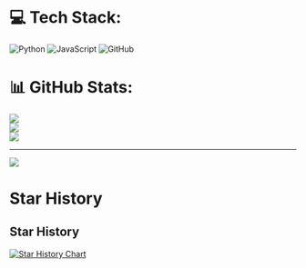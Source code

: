 # 💻 Tech Stack:
![Python](https://img.shields.io/badge/python-3670A0?style=for-the-badge&logo=python&logoColor=ffdd54) ![JavaScript](https://img.shields.io/badge/javascript-%23323330.svg?style=for-the-badge&logo=javascript&logoColor=%23F7DF1E) ![GitHub](https://img.shields.io/badge/GitHub-%23121011.svg?style=for-the-badge&logo=github&logoColor=white)
# 📊 GitHub Stats:
![](https://github-readme-stats.vercel.app/api?username=kaliiiiiiiiii&theme=dark&hide_border=false&include_all_commits=true&count_private=true)<br/>
![](https://github-readme-streak-stats.herokuapp.com/?user=kaliiiiiiiiii&theme=dark&hide_border=false)<br/>
![](https://github-readme-stats.vercel.app/api/top-langs/?username=kaliiiiiiiiii&theme=dark&hide_border=false&include_all_commits=true&count_private=true&layout=compact)

---
[![](https://visitcount.itsvg.in/api?id=kaliiiiiiiiii&icon=0&color=0)](https://visitcount.itsvg.in)

<!-- Proudly created with GPRM ( https://gprm.itsvg.in ) -->

# Star History
## Star History

<a href="https://star-history.com/#kaliiiiiiiiii/Selenium-Profiles&kaliiiiiiiiii/Selenium-Driverless&Timeline">
  <picture>
    <source media="(prefers-color-scheme: dark)" srcset="https://api.star-history.com/svg?repos=kaliiiiiiiiii/Selenium-Profiles,kaliiiiiiiiii/Selenium-Driverless&type=Timeline&theme=dark" />
    <source media="(prefers-color-scheme: light)" srcset="https://api.star-history.com/svg?repos=kaliiiiiiiiii/Selenium-Profiles,kaliiiiiiiiii/Selenium-Driverless&type=Timeline" />
    <img alt="Star History Chart" src="https://api.star-history.com/svg?repos=kaliiiiiiiiii/Selenium-Profiles,kaliiiiiiiiii/Selenium-Driverless&type=Timeline" />
  </picture>
</a>

